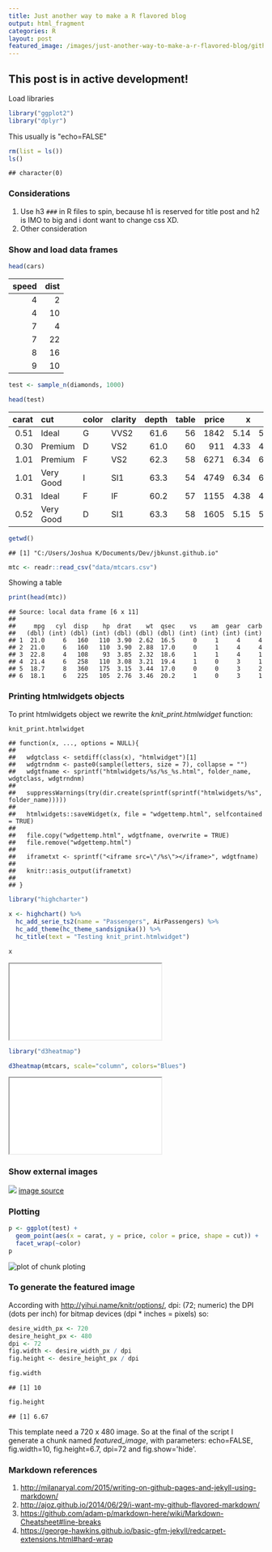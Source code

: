 ```yaml
---
title: Just another way to make a R flavored blog
output: html_fragment
categories: R
layout: post
featured_image: /images/just-another-way-to-make-a-r-flavored-blog/github_fork_game.png
---
```


## This post is in active development!

Load libraries



```r
library("ggplot2")
library("dplyr")
```

This usually is "echo=FALSE"


```r
rm(list = ls())
ls()
```

```
## character(0)
```

### Considerations ####

1. Use h3 `###` in R files to spin, because h1 is reserved for title post and h2 is IMO to big and i dont want
to change css XD.
1. Other consideration

### Show and load data frames ####


```r
head(cars)
```



| speed| dist|
|-----:|----:|
|     4|    2|
|     4|   10|
|     7|    4|
|     7|   22|
|     8|   16|
|     9|   10|

```r
test <- sample_n(diamonds, 1000)

head(test)
```



| carat|cut       |color |clarity | depth| table| price|    x|    y|    z|
|-----:|:---------|:-----|:-------|-----:|-----:|-----:|----:|----:|----:|
|  0.51|Ideal     |G     |VVS2    |  61.6|    56|  1842| 5.14| 5.12| 3.16|
|  0.30|Premium   |D     |VS2     |  61.0|    60|   911| 4.33| 4.29| 2.63|
|  1.01|Premium   |F     |VS2     |  62.3|    58|  6271| 6.34| 6.30| 3.94|
|  1.01|Very Good |I     |SI1     |  63.3|    54|  4749| 6.34| 6.36| 4.02|
|  0.31|Ideal     |F     |IF      |  60.2|    57|  1155| 4.38| 4.44| 2.65|
|  0.52|Very Good |D     |SI1     |  63.3|    58|  1605| 5.15| 5.12| 3.25|

```r
getwd()
```

```
## [1] "C:/Users/Joshua K/Documents/Dev/jbkunst.github.io"
```

```r
mtc <- readr::read_csv("data/mtcars.csv")
```

Showing a table


```r
print(head(mtc))
```

```
## Source: local data frame [6 x 11]
## 
##     mpg   cyl  disp    hp  drat    wt  qsec    vs    am  gear  carb
##   (dbl) (int) (dbl) (int) (dbl) (dbl) (dbl) (int) (int) (int) (int)
## 1  21.0     6   160   110  3.90  2.62  16.5     0     1     4     4
## 2  21.0     6   160   110  3.90  2.88  17.0     0     1     4     4
## 3  22.8     4   108    93  3.85  2.32  18.6     1     1     4     1
## 4  21.4     6   258   110  3.08  3.21  19.4     1     0     3     1
## 5  18.7     8   360   175  3.15  3.44  17.0     0     0     3     2
## 6  18.1     6   225   105  2.76  3.46  20.2     1     0     3     1
```

### Printing htmlwidgets objects ####

To print htmlwidgets object we rewrite the *knit_print.htmlwidget* function:


```r
knit_print.htmlwidget
```

```
## function(x, ..., options = NULL){
##   
##   wdgtclass <- setdiff(class(x), "htmlwidget")[1]
##   wdgtrndnm <- paste0(sample(letters, size = 7), collapse = "")
##   wdgtfname <- sprintf("htmlwidgets/%s/%s_%s.html", folder_name, wdgtclass, wdgtrndnm)
##   
##   suppressWarnings(try(dir.create(sprintf(sprintf("htmlwidgets/%s", folder_name)))))
##   
##   htmlwidgets::saveWidget(x, file = "wdgettemp.html", selfcontained = TRUE)
##   
##   file.copy("wdgettemp.html", wdgtfname, overwrite = TRUE)
##   file.remove("wdgettemp.html")
##   
##   iframetxt <- sprintf("<iframe src=\"/%s\"></iframe>", wdgtfname)
##   
##   knitr::asis_output(iframetxt)
##   
## }
```

```r
library("highcharter")

x <- highchart() %>% 
  hc_add_serie_ts2(name = "Passengers", AirPassengers) %>% 
  hc_add_theme(hc_theme_sandsignika()) %>% 
  hc_title(text = "Testing knit_print.htmlwidget")

x
```

<iframe src="/htmlwidgets/just-another-way-to-make-a-r-flavored-blog/highchart_ertnjsl.html"></iframe>

```r
library("d3heatmap")

d3heatmap(mtcars, scale="column", colors="Blues")
```

<iframe src="/htmlwidgets/just-another-way-to-make-a-r-flavored-blog/d3heatmap_dywtkhj.html"></iframe>

### Show external images ####

![](/images/just-another-way-to-make-a-r-flavored-blog/github_fork_game_wide.png)
[image source](http://biasedvideogamerblog.com/gamerreview)
### Plotting ####



```r
p <- ggplot(test) +
  geom_point(aes(x = carat, y = price, color = price, shape = cut)) +
  facet_wrap(~color)
p
```

<img src="/images/just-another-way-to-make-a-r-flavored-blog/ploting-1.png" title="plot of chunk ploting" alt="plot of chunk ploting" style="display: block; margin: auto;" />

### To generate the featured image ####

According with http://yihui.name/knitr/options/, dpi: (72; numeric) the
DPI (dots per inch) for bitmap devices (dpi * inches = pixels) so:



```r
desire_width_px <- 720
desire_height_px <- 480
dpi <- 72
fig.width <- desire_width_px / dpi
fig.height <- desire_height_px / dpi

fig.width
```

```
## [1] 10
```

```r
fig.height
```

```
## [1] 6.67
```

This template need a 720 x 480 image. So at the final of the script
I generate a chunk named *featured_image*, with parameters: echo=FALSE,
fig.width=10, fig.height=6.7, dpi=72 and fig.show='hide'.



### Markdown references ####

1. http://milanaryal.com/2015/writing-on-github-pages-and-jekyll-using-markdown/
1. http://ajoz.github.io/2014/06/29/i-want-my-github-flavored-markdown/
1. https://github.com/adam-p/markdown-here/wiki/Markdown-Cheatsheet#line-breaks
1. https://george-hawkins.github.io/basic-gfm-jekyll/redcarpet-extensions.html#hard-wrap

